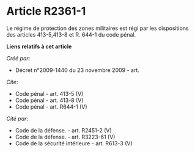 # Article R2361-1

Le régime de protection des zones militaires est régi par les dispositions des articles 413-5,413-8 et R. 644-1 du code
pénal.

**Liens relatifs à cet article**

_Créé par_:

  - Décret n°2009-1440 du 23 novembre 2009 - art.

_Cite_:

  - Code pénal - art. 413-5 (V)
  - Code pénal - art. 413-8 (V)
  - Code pénal - art. R644-1 (V)

_Cité par_:

  - Code de la défense. - art. R2451-2 (V)
  - Code de la défense. - art. R3223-61 (V)
  - Code de la sécurité intérieure - art. R613-3 (V)
